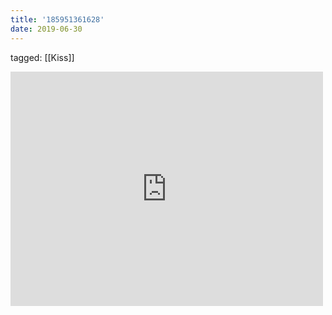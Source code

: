```yaml
---
title: '185951361628'
date: 2019-06-30
---
```

tagged: [[Kiss]]
<iframe allow="accelerometer; autoplay; clipboard-write; encrypted-media; gyroscope; picture-in-picture" allowfullscreen="" frameborder="0" height="375" id="youtube_iframe" src="https://www.youtube.com/embed/12fJAnaif34?feature=oembed&amp;enablejsapi=1&amp;origin=https://safe.txmblr.com&amp;wmode=opaque" width="500"></iframe>